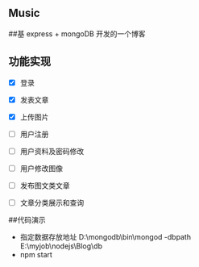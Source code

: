 ## Music

##基 express + mongoDB  开发的一个博客


## 功能实现

- [x] 登录
- [x] 发表文章
- [x] 上传图片
- [ ] 用户注册
- [ ] 用户资料及密码修改
- [ ] 用户修改图像
- [ ] 发布图文类文章
- [ ] 文章分类展示和查询



##代码演示
- 指定数据存放地址 D:\mongodb\bin\mongod -dbpath E:\myjob\nodejs\Blog\db
- npm start

